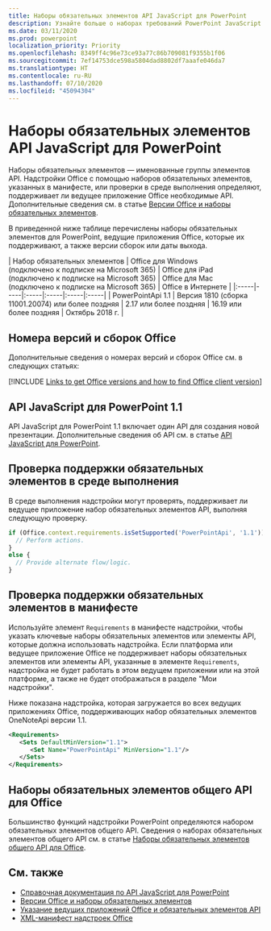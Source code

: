 ```yaml
---
title: Наборы обязательных элементов API JavaScript для PowerPoint
description: Узнайте больше о наборах требований PowerPoint JavaScript API
ms.date: 03/11/2020
ms.prod: powerpoint
localization_priority: Priority
ms.openlocfilehash: 8349ff4c96e73ce93a77c86b709081f9355b1f06
ms.sourcegitcommit: 7ef14753dce598a5804dad8802df7aaafe046da7
ms.translationtype: HT
ms.contentlocale: ru-RU
ms.lasthandoff: 07/10/2020
ms.locfileid: "45094304"
---
```

# <a name="powerpoint-javascript-api-requirement-sets"></a>Наборы обязательных элементов API JavaScript для PowerPoint

Наборы обязательных элементов — именованные группы элементов API. Надстройки Office с помощью наборов обязательных элементов, указанных в манифесте, или проверки в среде выполнения определяют, поддерживает ли ведущее приложение Office необходимые API. Дополнительные сведения см. в статье [Версии Office и наборы обязательных элементов](../../develop/office-versions-and-requirement-sets.md).

В приведенной ниже таблице перечислены наборы обязательных элементов для PowerPoint, ведущие приложения Office, которые их поддерживают, а также версии сборок или даты выхода.

|  Набор обязательных элементов  |  Office для Windows<br>(подключено к подписке на Microsoft 365)  |  Office для iPad<br>(подключено к подписке на Microsoft 365)  |  Office для Mac<br>(подключено к подписке на Microsoft 365)  | Office в Интернете |
|:-----|-----|:-----|:-----|:-----|:-----|
| PowerPointApi 1.1 | Версия 1810 (сборка 11001.20074) или более поздняя | 2.17 или более поздняя | 16.19 или более поздняя | Октябрь 2018 г. |

## <a name="office-versions-and-build-numbers"></a>Номера версий и сборок Office

Дополнительные сведения о номерах версий и сборок Office см. в следующих статьях:

[!INCLUDE [Links to get Office versions and how to find Office client version](../../includes/links-get-office-versions-builds.md)]

## <a name="powerpoint-javascript-api-11"></a>API JavaScript для PowerPoint 1.1

API JavaScript для PowerPoint 1.1 включает один API для создания новой презентации. Дополнительные сведения об API см. в статье [API JavaScript для PowerPoint](../../powerpoint/powerpoint-add-ins.md).

## <a name="runtime-requirement-support-check"></a>Проверка поддержки обязательных элементов в среде выполнения

В среде выполнения надстройки могут проверять, поддерживает ли ведущее приложение набор обязательных элементов API, выполняя следующую проверку.

```js
if (Office.context.requirements.isSetSupported('PowerPointApi', '1.1')) {
  // Perform actions.
}
else {
  // Provide alternate flow/logic.
}
```

## <a name="manifest-based-requirement-support-check"></a>Проверка поддержки обязательных элементов в манифесте

Используйте элемент `Requirements` в манифесте надстройки, чтобы указать ключевые наборы обязательных элементов или элементы API, которые должна использовать надстройка. Если платформа или ведущее приложение Office не поддерживает наборы обязательных элементов или элементы API, указанные в элементе `Requirements`, надстройка не будет работать в этом ведущем приложении или на этой платформе, а также не будет отображаться в разделе "Мои надстройки".

Ниже показана надстройка, которая загружается во всех ведущих приложениях Office, поддерживающих набор обязательных элементов OneNoteApi версии 1.1.

```xml
<Requirements>
   <Sets DefaultMinVersion="1.1">
      <Set Name="PowerPointApi" MinVersion="1.1"/>
   </Sets>
</Requirements>
```

## <a name="office-common-api-requirement-sets"></a>Наборы обязательных элементов общего API для Office

Большинство функций надстройки PowerPoint определяются набором обязательных элементов общего API. Сведения о наборах обязательных элементов общего API см. в статье [Наборы обязательных элементов общего API для Office](office-add-in-requirement-sets.md).

## <a name="see-also"></a>См. также

- [Справочная документация по API JavaScript для PowerPoint](/javascript/api/powerpoint)
- [Версии Office и наборы обязательных элементов](../../develop/office-versions-and-requirement-sets.md)
- [Указание ведущих приложений Office и обязательных элементов API](../../develop/specify-office-hosts-and-api-requirements.md)
- [XML-манифест надстроек Office](../../develop/add-in-manifests.md)
